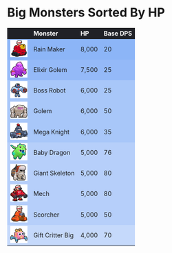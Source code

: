 # Big Monsters Sorted By HP

<style>
    .heatMapMB {
        width: 100%;
        text-align: left;
    }
    .heatMapMB th {
        word-wrap: break-word;
        text-align: left;
        color: white;
        background: #202127;
    }
    .heatMapMB tr:nth-child(1) { background: rgba(66, 133, 244, 0.60); }
    .heatMapMB tr:nth-child(2) { background: rgba(66, 133, 244, 0.56); }
    .heatMapMB tr:nth-child(3) { background: rgba(66, 133, 244, 0.45); }
    .heatMapMB tr:nth-child(4) { background: rgba(66, 133, 244, 0.45); }
    .heatMapMB tr:nth-child(5) { background: rgba(66, 133, 244, 0.45); }
    .heatMapMB tr:nth-child(6) { background: rgba(66, 133, 244, 0.38); }
    .heatMapMB tr:nth-child(7) { background: rgba(66, 133, 244, 0.38); }
    .heatMapMB tr:nth-child(8) { background: rgba(66, 133, 244, 0.38); }
    .heatMapMB tr:nth-child(9) { background: rgba(66, 133, 244, 0.38); }
    .heatMapMB tr:nth-child(10) { background: rgba(66, 133, 244, 0.30); }
</style>

<div class="heatMapMB">

|   | Monster | HP | Base DPS | 
| -- | -- | -- | -- |
| <img src="../assets/sb_enemies_2_rain-maker.png"  width="40" height="40" /> | Rain Maker | 8,000 | 20 |
| <img src="../assets/sb_enemies_2_elixir-golem.png"  width="40" height="40" /> | Elixir Golem | 7,500 | 25 |
| <img src="../assets/sb_enemies_2_boss-robot.png"  width="40" height="40" /> | Boss Robot | 6,000 | 25 |
| <img src="../assets/sb_enemies_2_golem.png"  width="40" height="40" /> | Golem | 6,000 | 50 |
| <img src="../assets/sb_enemies_2_mega-knight.png"  width="40" height="40" /> | Mega Knight | 6,000 | 35 |
| <img src="../assets/sb_enemies_2_baby-dragon.png"  width="40" height="40" /> | Baby Dragon | 5,000 | 76 |
| <img src="../assets/sb_enemies_2_giant-skeleton.png"  width="40" height="40" /> | Giant Skeleton | 5,000 | 80 |
| <img src="../assets/sb_enemies_2_mech.png"  width="40" height="40" /> | Mech | 5,000 | 80 |
| <img src="../assets/sb_enemies_2_scorcher.png"  width="40" height="40" /> | Scorcher | 5,000 | 50 |
| <img src="../assets/sb_enemies_2_gift-critter-big.png"  width="40" height="40" /> | Gift Critter Big | 4,000 | 70 |

</div>